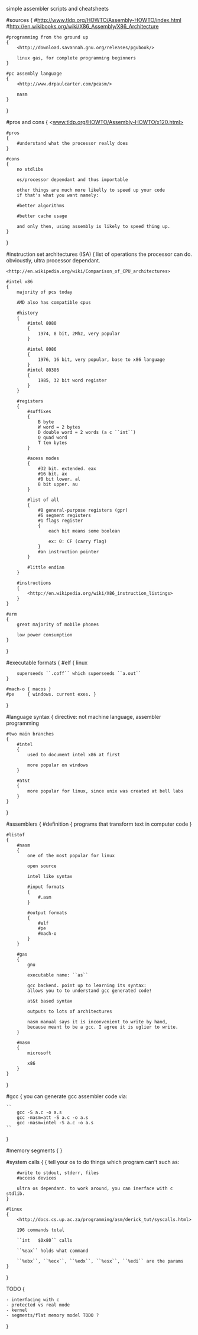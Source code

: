 simple assembler scripts and cheatsheets

#sources
{
    #<http://www.tldp.org/HOWTO/Assembly-HOWTO/index.html>
    #<http://en.wikibooks.org/wiki/X86_Assembly/X86_Architecture>

    #programming from the ground up
    {
        <http://download.savannah.gnu.org/releases/pgubook/>

        linux gas, for complete programming beginners
    }

    #pc assembly language
    {
        <http://www.drpaulcarter.com/pcasm/>

        nasm
    }
}

#pros and cons
{
    <www.tldp.org/HOWTO/Assembly-HOWTO/x120.html>

    #pros
    {
        #understand what the processor really does
    }

    #cons
    {
        no stdlibs

        os/processor dependant and thus importable

        other things are much more likelly to speed up your code
        if that's what you want namely:

        #better algorithms

        #better cache usage

        and only then, using assembly is likely to speed thing up.
    }
}

#instruction set architectures (ISA)
{
    list of operations the processor can do. obvioustly, ultra processor dependant.
    
    <http://en.wikipedia.org/wiki/Comparison_of_CPU_architectures>

    #intel x86
    {
        majority of pcs today

        AMD also has compatible cpus

        #history
        {
            #intel 8080
            {
                1974, 8 bit, 2Mhz, very popular
            }

            #intel 8086
            {
                1976, 16 bit, very popular, base to x86 language
            }
            #intel 80386
            {
                1985, 32 bit word register
            }
        }

        #registers
        {
            #suffixes
            {
                B byte
                W word = 2 bytes
                D double word = 2 words (a c ``int``)
                Q quad word
                T ten bytes
            }

            #acess modes
            {
                #32 bit. extended. eax
                #16 bit. ax
                #8 bit lower. al
                8 bit upper. au
            }

            #list of all
            {
                #8 general-purpose registers (gpr)
                #6 segment registers
                #1 flags register
                {
                    each bit means some boolean

                    ex: 0: CF (carry flag)
                }
                #an instruction pointer
            }

            #little endian
        }

        #instructions
        {
            <http://en.wikipedia.org/wiki/X86_instruction_listings>
        }
    }

    #arm
    {
        great majority of mobile phones

        low power consumption
    }
}

#executable formats
{
    #elf
    {
        linux

        superseeds ``.coff`` which superseeds ``a.out``
    }

    #mach-o { macos }
    #pe     { windows. current exes. }
}

#language syntax
{
    directive: not machine language, assembler programming

    #two main branches
    {
        #intel
        {
            used to document intel x86 at first

            more popular on windows
        }

        #at&t
        {
            more popular for linux, since unix was created at bell labs
        }
    }
}

#assemblers
{
    #definition
    { 
        programs that transform text in computer code
    }
    
    #listof
    {
        #nasm
        {
            one of the most popular for linux

            open source

            intel like syntax

            #input formats
            {
                #.asm
            }

            #output formats
            {
                #elf
                #pe
                #mach-o
            }
        }

        #gas
        {
            gnu

            executable name: ``as``

            gcc backend. point up to learning its syntax:
            allows you to to understand gcc generated code!

            at&t based syntax

            outputs to lots of architectures

            nasm manual says it is inconvenient to write by hand,
            because meant to be a gcc. I agree it is uglier to write.
        }

        #masm
        {
            microsoft

            x86
        }
    }
}

#gcc
{
    you can generate gcc assembler code via:
    
    ``
        gcc -S a.c -o a.s
        gcc -masm=att -S a.c -o a.s
        gcc -masm=intel -S a.c -o a.s
    ``
}

#memory segments
{
}


#system calls
{
    {
        tell your os to do things which program can't such as:

        #write to stdout, stderr, files
        #access devices

        ultra os dependant. to work around, you can inerface with c stdlib.
    }

    #linux
    {
        <http://docs.cs.up.ac.za/programming/asm/derick_tut/syscalls.html>

        196 commands total

        ``int	$0x80`` calls

        ``%eax`` holds what command

        ``%ebx``, ``%ecx``, ``%edx``, ``%esx``, ``%edi`` are the params
    }
}

TODO
{

    - interfacing with c
    - protected vs real mode
    - kernel
    - segments/flat memory model TODO ?
}
